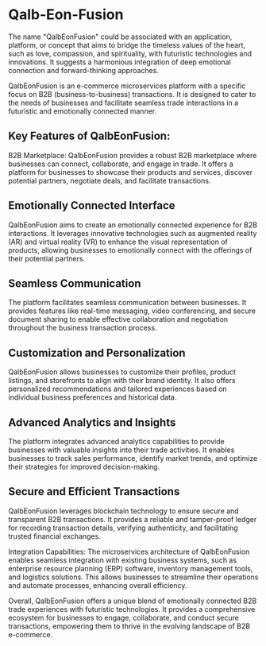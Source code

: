 # Qalb-Eon-Fusion

The name "QalbEonFusion" could be associated with an application, platform, or concept that aims to bridge the timeless values of the heart, such as love, compassion, and spirituality, with futuristic technologies and innovations. It suggests a harmonious integration of deep emotional connection and forward-thinking approaches.

QalbEonFusion is an e-commerce microservices platform with a specific focus on B2B (business-to-business) transactions. It is designed to cater to the needs of businesses and facilitate seamless trade interactions in a futuristic and emotionally connected manner.

## Key Features of QalbEonFusion:

B2B Marketplace: QalbEonFusion provides a robust B2B marketplace where businesses can connect, collaborate, and engage in trade. It offers a platform for businesses to showcase their products and services, discover potential partners, negotiate deals, and facilitate transactions.

## Emotionally Connected Interface
QalbEonFusion aims to create an emotionally connected experience for B2B interactions. It leverages innovative technologies such as augmented reality (AR) and virtual reality (VR) to enhance the visual representation of products, allowing businesses to emotionally connect with the offerings of their potential partners.

## Seamless Communication
The platform facilitates seamless communication between businesses. It provides features like real-time messaging, video conferencing, and secure document sharing to enable effective collaboration and negotiation throughout the business transaction process.

## Customization and Personalization
QalbEonFusion allows businesses to customize their profiles, product listings, and storefronts to align with their brand identity. It also offers personalized recommendations and tailored experiences based on individual business preferences and historical data.

## Advanced Analytics and Insights
The platform integrates advanced analytics capabilities to provide businesses with valuable insights into their trade activities. It enables businesses to track sales performance, identify market trends, and optimize their strategies for improved decision-making.

## Secure and Efficient Transactions
QalbEonFusion leverages blockchain technology to ensure secure and transparent B2B transactions. It provides a reliable and tamper-proof ledger for recording transaction details, verifying authenticity, and facilitating trusted financial exchanges.

Integration Capabilities: The microservices architecture of QalbEonFusion enables seamless integration with existing business systems, such as enterprise resource planning (ERP) software, inventory management tools, and logistics solutions. This allows businesses to streamline their operations and automate processes, enhancing overall efficiency.

Overall, QalbEonFusion offers a unique blend of emotionally connected B2B trade experiences with futuristic technologies. It provides a comprehensive ecosystem for businesses to engage, collaborate, and conduct secure transactions, empowering them to thrive in the evolving landscape of B2B e-commerce.
